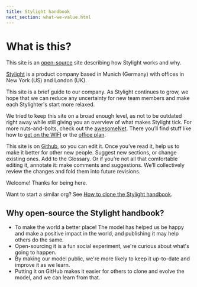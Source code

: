 ```yaml
---
title: Stylight handbook
next_section: what-we-value.html
---
```

# What is this?

This site is an [open-source](http://en.wikipedia.org/wiki/Open_source) site describing how Stylight works and why.

[Stylight](http://www.stylight.com) is a product company based in Munich (Germany) with offices in New York (US) and London (UK).

This site is a brief guide to our company. As Stylight continues to grow, we hope that we can reduce any uncertainty for new team members and make each Stylighter's start more relaxed.

We tried to keep this site on a broad enough level, as not to be outdated right away while still giving you an overview of what makes Stylight tick. For more nuts-and-bolts, check out the [awesomeNet](https://sites.google.com/a/stylight.com/stylight/). There you’ll find stuff like how to [get on the WIFI](https://sites.google.com/a/stylight.com/stylight/about-stylight/offices-services/internetwifi) or the [office plan](https://sites.google.com/a/stylight.com/stylight/about-stylight/offices-services/about-our-office/meetings).

This site is on [Github](https://github.com/stylight/handbook), so you can edit it. Once you’ve read it, help us to make it better for other new people. Suggest new sections, or change existing ones. Add to the Glossary. Or if you’re not all that comfortable editing it, annotate it: make comments and suggestions. We’ll collectively review the changes and fold them into future revisions.

Welcome! Thanks for being here.

Want to start a similar org? See [How to clone the Stylight handbook](how-to-copy.html).

## Why open-source the Stylight handbook?

* To make the world a better place! The model has helped us be happy and make a positive impact in the world, and publishing it may help others do the same.
* Open-sourcing it is a fun social experiment, we're curious about what's going to happen.
* By making our model public, we're more likely to keep it up-to-date and improve it as we learn.
* Putting it on GitHub makes it easier for others to clone and evolve the model, and we can learn from that.
